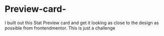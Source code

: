# Preview-card-
I built out this Stat Preview card and get it looking as close to the design as possible from frontendmentor.  This is just a challenge
